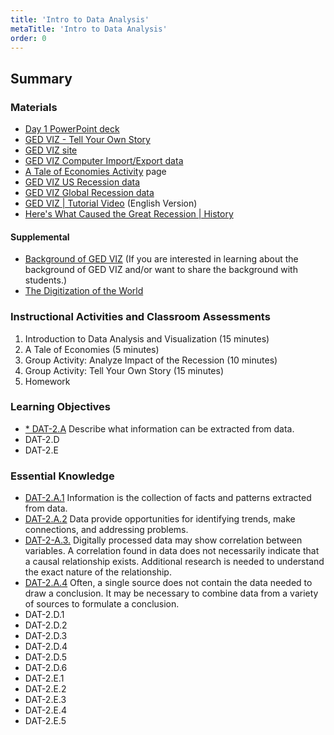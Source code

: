 ```yaml
---
title: 'Intro to Data Analysis'
metaTitle: 'Intro to Data Analysis'
order: 0
---
```


## Summary

### Materials

* [Day 1 PowerPoint deck](https://1drv.ms/p/s!AqsgsTyHBmRBj2oFvJ-UEz9gsIDY?e=GyAPFm)
* [GED VIZ - Tell Your Own Story](/unit-6/day-1/tell-your-own-story)
* [GED VIZ site](https://viz.ged-project.de/)
* [GED VIZ Computer Import/Export data](https://viz.ged-project.de/edit/6908?lang=en)
* [A Tale of Economies Activity](/unit-6/day-1/tale-of-economies) page
* [GED VIZ US Recession data](https://viz.ged-project.de/edit/7028?lang=en)
* [GED VIZ Global Recession data](https://viz.ged-project.de/edit/7038?lang=en)
* [GED VIZ | Tutorial Video](https://youtu.be/FNUT-KwKd58) (English Version)
* [Here's What Caused the Great Recession | History](https://youtu.be/yM0uonkloXY)

#### Supplemental

* [Background of GED VIZ](https://jan-arpe.com/wp-content/uploads/2017/06/GED-VIZ.pdf) (If you are interested in learning about the background of GED VIZ and/or want to share the background with students.) 
* [The Digitization of the World](https://www.seagate.com/files/www-content/our-story/trends/files/idc-seagate-dataage-whitepaper.pdf)

### Instructional Activities and Classroom Assessments

1. Introduction to Data Analysis and Visualization (15 minutes)
2. A Tale of Economies (5 minutes)
3. Group Activity: Analyze Impact of the Recession (10 minutes)
4. Group Activity: Tell Your Own Story (15 minutes)
5. Homework

### Learning Objectives

* [* DAT-2.A](https://apcentral.collegeboard.org/pdf/ap-computer-science-principles-course-and-exam-description.pdf#page=58) Describe what information can be extracted from data.
* DAT-2.D
* DAT-2.E

### Essential Knowledge 

* [DAT-2.A.1](https://apcentral.collegeboard.org/pdf/ap-computer-science-principles-course-and-exam-description.pdf#page=58) Information is the collection of facts and patterns extracted from data. 
* [DAT-2.A.2](https://apcentral.collegeboard.org/pdf/ap-computer-science-principles-course-and-exam-description.pdf#page=58) Data provide opportunities for identifying trends, make connections, and addressing problems. 
* [DAT-2-A.3.](https://apcentral.collegeboard.org/pdf/ap-computer-science-principles-course-and-exam-description.pdf#page=58) Digitally processed data may show correlation between variables. A correlation found in data does not necessarily indicate that a causal relationship exists. Additional research is needed to understand the exact nature of the relationship.
* [DAT-2.A.4](https://apcentral.collegeboard.org/pdf/ap-computer-science-principles-course-and-exam-description.pdf#page=58) Often, a single source does not contain the data needed to draw a conclusion. It may be necessary to combine data from a variety of sources to formulate a conclusion.
* DAT-2.D.1
* DAT-2.D.2
* DAT-2.D.3
* DAT-2.D.4
* DAT-2.D.5
* DAT-2.D.6
* DAT-2.E.1
* DAT-2.E.2
* DAT-2.E.3
* DAT-2.E.4
* DAT-2.E.5